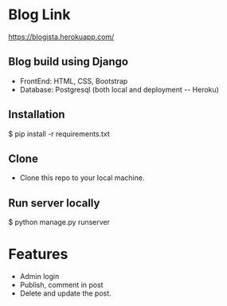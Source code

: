 # Blog Link
<https://blogista.herokuapp.com/>
## Blog build using Django
* FrontEnd: HTML, CSS, Bootstrap
* Database: Postgresql (both local and deployment -- Heroku)

## Installation
$ pip install -r requirements.txt

## Clone
* Clone this repo to your local machine.

## Run server locally
$ python manage.py runserver

# Features
* Admin login
* Publish, comment in post
* Delete and update the post.




